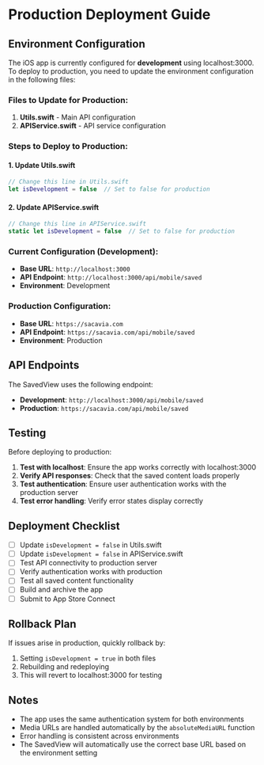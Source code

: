 # Production Deployment Guide

## Environment Configuration

The iOS app is currently configured for **development** using localhost:3000. To deploy to production, you need to update the environment configuration in the following files:

### Files to Update for Production:

1. **Utils.swift** - Main API configuration
2. **APIService.swift** - API service configuration

### Steps to Deploy to Production:

#### 1. Update Utils.swift
```swift
// Change this line in Utils.swift
let isDevelopment = false  // Set to false for production
```

#### 2. Update APIService.swift
```swift
// Change this line in APIService.swift
static let isDevelopment = false  // Set to false for production
```

### Current Configuration (Development):
- **Base URL**: `http://localhost:3000`
- **API Endpoint**: `http://localhost:3000/api/mobile/saved`
- **Environment**: Development

### Production Configuration:
- **Base URL**: `https://sacavia.com`
- **API Endpoint**: `https://sacavia.com/api/mobile/saved`
- **Environment**: Production

## API Endpoints

The SavedView uses the following endpoint:
- **Development**: `http://localhost:3000/api/mobile/saved`
- **Production**: `https://sacavia.com/api/mobile/saved`

## Testing

Before deploying to production:

1. **Test with localhost**: Ensure the app works correctly with localhost:3000
2. **Verify API responses**: Check that the saved content loads properly
3. **Test authentication**: Ensure user authentication works with the production server
4. **Test error handling**: Verify error states display correctly

## Deployment Checklist

- [ ] Update `isDevelopment = false` in Utils.swift
- [ ] Update `isDevelopment = false` in APIService.swift
- [ ] Test API connectivity to production server
- [ ] Verify authentication works with production
- [ ] Test all saved content functionality
- [ ] Build and archive the app
- [ ] Submit to App Store Connect

## Rollback Plan

If issues arise in production, quickly rollback by:
1. Setting `isDevelopment = true` in both files
2. Rebuilding and redeploying
3. This will revert to localhost:3000 for testing

## Notes

- The app uses the same authentication system for both environments
- Media URLs are handled automatically by the `absoluteMediaURL` function
- Error handling is consistent across environments
- The SavedView will automatically use the correct base URL based on the environment setting 
